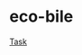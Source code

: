# eco-bile
[Task](https://mate-academy.github.io/jv-program-fulltime/test_assigment/eco_bike/EcoBike.pdf)
